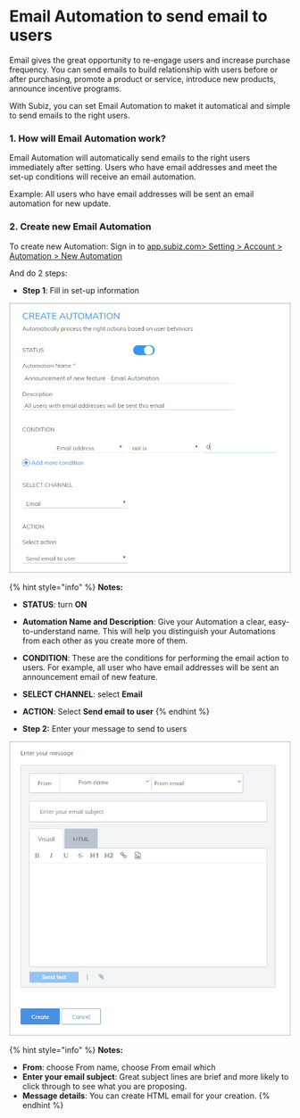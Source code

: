 # Email Automation to send email to users

Email gives the great opportunity to re-engage users and increase purchase frequency. You can send emails to build relationship with users before or after purchasing, promote a product or service,  introduce new products, announce incentive programs.

With Subiz, you can set Email Automation to maket it automatical and simple to send emails to the right users.

### 1. How will Email Automation work? 

Email Automation will automatically send emails to the right users immediately after setting. Users  who have email addresses and meet the set-up conditions will receive an email automation.

Example: All users who have email addresses will be sent an email automation for new update.

### 2. Create new Email Automation

To create new Automation: Sign in to [app.subiz.com&gt; Setting &gt; Account &gt; Automation &gt; New Automation](https://app.subiz.com/settings/automation-add)

And do 2 steps:

* **Step 1**: Fill in set-up information 

![Fill in set-up information of new Automation](../../.gitbook/assets/1.1-email.jpg)

{% hint style="info" %}
**Notes:**

* **STATUS**: turn **ON**
* **Automation Name and Description**: Give your Automation a clear, easy-to-understand name. This will help you distinguish your Automations from each other as you create more of them.
* **CONDITION**: These are the conditions for performing the email action to users. For example, all user who have email addresses will be sent an announcement email of new feature.
* **SELECT CHANNEL**: select **Email**
* **ACTION**: Select **Send email to user**
{% endhint %}

* **Step 2:** Enter your message to send to users

![Enter your message of Email Automation](../../.gitbook/assets/2.2-message.jpg)

{% hint style="info" %}
**Notes:**

* **From**: choose From name, choose From email which 
* **Enter your email subject**: Great subject lines are brief and more likely to click through to see what you are proposing.
* **Message details**: You can create HTML email for your creation.
{% endhint %}

  


